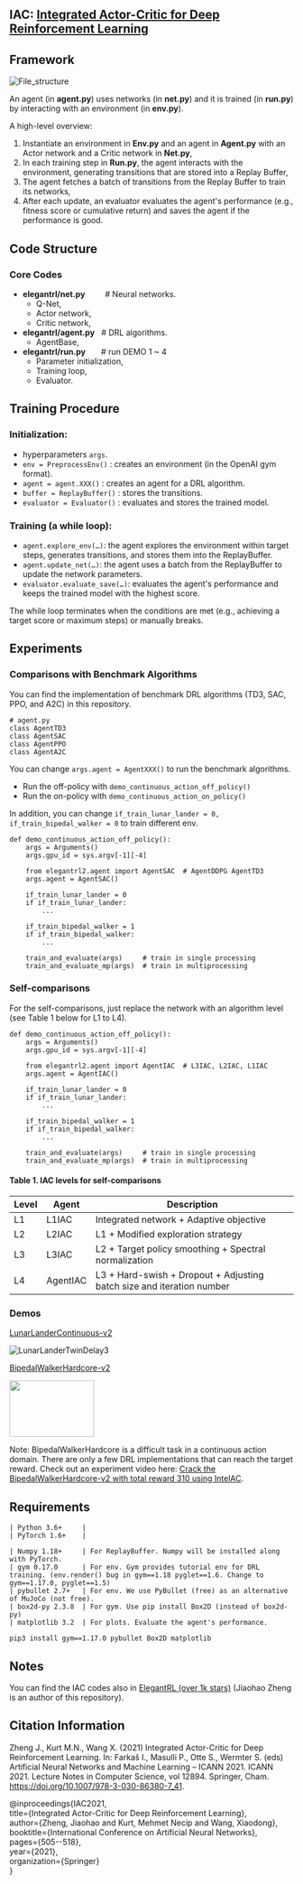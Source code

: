 ## IAC: [Integrated Actor-Critic for Deep Reinforcement Learning](https://doi.org/10.1007/978-3-030-86380-7_41)

## Framework
![File_structure](https://github.com/Yonv1943/ElegantRL/blob/master/figs/File_structure.png)

An agent (in **agent.py**) uses networks (in **net.py**) and it is trained (in **run.py**) by interacting with an environment (in **env.py**).
   
A high-level overview:
1) Instantiate an environment in **Env.py** and an agent in **Agent.py** with an Actor network and a Critic network in **Net.py**, 
2) In each training step in **Run.py**, the agent interacts with the environment, generating transitions that are stored into a Replay Buffer, 
3) The agent fetches a batch of transitions from the Replay Buffer to train its networks, 
4) After each update, an evaluator evaluates the agent's performance (e.g., fitness score or cumulative return) and saves the agent if the performance is good.

## Code Structure
### Core Codes
+ **elegantrl/net.py**    &nbsp;&nbsp;&nbsp;&nbsp;&nbsp;&nbsp;&nbsp; # Neural networks.
   + Q-Net,
   + Actor network,
   + Critic network, 
+ **elegantrl/agent.py**  &nbsp;&nbsp;# DRL algorithms. 
   + AgentBase, 
+ **elegantrl/run.py**    &nbsp;&nbsp;&nbsp;&nbsp;&nbsp;&nbsp;# run DEMO 1 ~ 4
   + Parameter initialization,
   + Training loop,
   + Evaluator.

## Training Procedure

### Initialization:
+ hyperparameters `args`.
+ `env = PreprocessEnv()` : creates an environment (in the OpenAI gym format).
+ `agent = agent.XXX()` : creates an agent for a DRL algorithm.
+ `buffer = ReplayBuffer()` : stores the transitions.
+ `evaluator = Evaluator()` : evaluates and stores the trained model.

### Training (a while loop):
+ `agent.explore_env(…)`: the agent explores the environment within target steps, generates transitions, and stores them into the ReplayBuffer.
+ `agent.update_net(…)`: the agent uses a batch from the ReplayBuffer to update the network parameters.
+ `evaluator.evaluate_save(…)`: evaluates the agent's performance and keeps the trained model with the highest score.

The while loop terminates when the conditions are met (e.g., achieving a target score or maximum steps) or manually breaks.

## Experiments

### Comparisons with Benchmark Algorithms

You can find the implementation of benchmark DRL algorithms (TD3, SAC, PPO, and A2C) in this repository.

```
# agent.py
class AgentTD3
class AgentSAC
class AgentPPO
class AgentA2C
```

You can change `args.agent = AgentXXX()` to run the benchmark algorithms. 
- Run the off-policy with `demo_continuous_action_off_policy()`
- Run the on-policy with `demo_continuous_action_on_policy()`

In addition, you can change `if_train_lunar_lander = 0, if_train_bipedal_walker = 0` to train different env.

```
def demo_continuous_action_off_policy():
    args = Arguments()
    args.gpu_id = sys.argv[-1][-4]

    from elegantrl2.agent import AgentSAC  # AgentDDPG AgentTD3
    args.agent = AgentSAC()
    
    if_train_lunar_lander = 0
    if if_train_lunar_lander:
        ...
        
    if_train_bipedal_walker = 1
    if if_train_bipedal_walker:
        ...
        
    train_and_evaluate(args)     # train in single processing
    train_and_evaluate_mp(args)  # train in multiprocessing
```



### Self-comparisons


For the self-comparisons, just replace the network with an algorithm level (see Table 1 below for L1 to L4).

```
def demo_continuous_action_off_policy():
    args = Arguments()
    args.gpu_id = sys.argv[-1][-4]

    from elegantrl2.agent import AgentIAC  # L3IAC, L2IAC, L1IAC
    args.agent = AgentIAC()
    
    if_train_lunar_lander = 0
    if if_train_lunar_lander:
        ...
        
    if_train_bipedal_walker = 1
    if if_train_bipedal_walker:
        ...
        
    train_and_evaluate(args)     # train in single processing
    train_and_evaluate_mp(args)  # train in multiprocessing
```



#### Table 1. IAC levels for self-comparisons


| Level | Agent    | Description |
| ----- | -------- | ----------------------------------------------------------------------|
| L1    | L1IAC    | Integrated network + Adaptive objective                               |
| L2    | L2IAC    | L1 + Modified exploration strategy                                    |
| L3    | L3IAC    | L2 + Target policy smoothing + Spectral normalization                 |
| L4    | AgentIAC | L3 + Hard-swish + Dropout + Adjusting batch size and iteration number |


### Demos 

[LunarLanderContinuous-v2](https://gym.openai.com/envs/LunarLanderContinuous-v2/)

![LunarLanderTwinDelay3](https://github.com/Yonv1943/ElegantRL/blob/master/figs/LunarLanderTwinDelay3.gif)

[BipedalWalkerHardcore-v2](https://gym.openai.com/envs/BipedalWalkerHardcore-v2/)

<img src="https://github.com/Yonv1943/ElegantRL/blob/master/figs/BipedalWalkerHardcore-v2-total-668kb.gif" width="150" height="100"/>

Note: BipedalWalkerHardcore is a difficult task in a continuous action domain. There are only a few DRL implementations that can reach the target reward. Check out an experiment video here: [Crack the BipedalWalkerHardcore-v2 with total reward 310 using IntelAC](https://www.bilibili.com/video/BV1wi4y187tC).

## Requirements


    | Python 3.6+     |           
    | PyTorch 1.6+    |    

    | Numpy 1.18+     | For ReplayBuffer. Numpy will be installed along with PyTorch.
    | gym 0.17.0      | For env. Gym provides tutorial env for DRL training. (env.render() bug in gym==1.18 pyglet==1.6. Change to gym==1.17.0, pyglet==1.5)
    | pybullet 2.7+   | For env. We use PyBullet (free) as an alternative of MuJoCo (not free).
    | box2d-py 2.3.8  | For gym. Use pip install Box2D (instead of box2d-py)
    | matplotlib 3.2  | For plots. Evaluate the agent's performance.
    
    pip3 install gym==1.17.0 pybullet Box2D matplotlib
    

## Notes

You can find the IAC codes also in [ElegantRL (over 1k stars)](https://github.com/AI4Finance-Foundation/ElegantRL) (Jiaohao Zheng is an author of this repository).

## Citation Information

Zheng J., Kurt M.N., Wang X. (2021) Integrated Actor-Critic for Deep Reinforcement Learning. In: Farkaš I., Masulli P., Otte S., Wermter S. (eds) Artificial Neural Networks and Machine Learning – ICANN 2021. ICANN 2021. Lecture Notes in Computer Science, vol 12894. Springer, Cham. https://doi.org/10.1007/978-3-030-86380-7_41.

@inproceedings{IAC2021, <br />
  title={Integrated Actor-Critic for Deep Reinforcement Learning}, <br />
  author={Zheng, Jiaohao and Kurt, Mehmet Necip and Wang, Xiaodong}, <br />
  booktitle={International Conference on Artificial Neural Networks}, <br />
  pages={505--518}, <br />
  year={2021}, <br />
  organization={Springer} <br />
}
